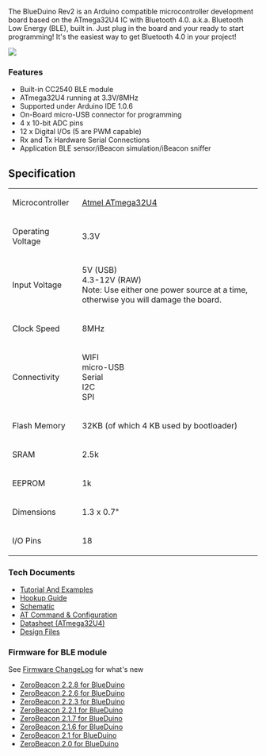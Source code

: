 The BlueDuino Rev2 is an Arduino compatible microcontroller development
board based on the ATmega32U4 IC with Bluetooth 4.0. a.k.a. Bluetooth
Low Energy (BLE), built in. Just plug in the board and your ready to
start programming\! It's the easiest way to get Bluetooth 4.0 in your
project\!

<img src="http://7fvk57.com1.z0.glb.clouddn.com/blueduino_2.jpg-640.jpg">

### Features

  - Built-in CC2540 BLE module
  - ATmega32U4 running at 3.3V/8MHz
  - Supported under Arduino IDE 1.0.6
  - On-Board micro-USB connector for programming
  - 4 x 10-bit ADC pins
  - 12 x Digital I/Os (5 are PWM capable)
  - Rx and Tx Hardware Serial Connections
  - Application BLE sensor/iBeacon simulation/iBeacon sniffer

## Specification

<table>
<tbody>
<tr class="odd">
<td><p>Microcontroller</p></td>
<td><p><a href="http://www.atmel.com/devices/atmega32u4.aspx">Atmel ATmega32U4</a></p></td>
</tr>
<tr class="even">
<td><p>Operating Voltage</p></td>
<td><p>3.3V</p></td>
</tr>
<tr class="odd">
<td><p>Input Voltage</p></td>
<td><p>5V (USB)<br />
4.3-12V (RAW)<br />
Note: Use either one power source at a time, otherwise you will damage the board.</p></td>
</tr>
<tr class="even">
<td><p>Clock Speed</p></td>
<td><p>8MHz</p></td>
</tr>
<tr class="odd">
<td><p>Connectivity</p></td>
<td><p>WIFI<br />
micro-USB<br />
Serial<br />
I2C<br />
SPI</p></td>
</tr>
<tr class="even">
<td><p>Flash Memory</p></td>
<td><p>32KB (of which 4 KB used by bootloader)</p></td>
</tr>
<tr class="odd">
<td><p>SRAM</p></td>
<td><p>2.5k</p></td>
</tr>
<tr class="even">
<td><p>EEPROM</p></td>
<td><p>1k</p></td>
</tr>
<tr class="odd">
<td><p>Dimensions</p></td>
<td><p>1.3 x 0.7&quot;</p></td>
</tr>
<tr class="even">
<td><p>I/O Pins</p></td>
<td><p>18</p></td>
</tr>
<tr class="odd">
</tr>
</tbody>
</table>

### Tech Documents

- [Tutorial And Examples](BlueDuino_Rev2_Tutorial.md)
- [Hookup Guide](BlueDuino_Rev2_Hookup_Guide.md)
- [Schematic](https://github.com/AprilBrother/BlueDuino/raw/master/docs/schematic/blueduino-r2.pdf)
- [AT Command & Configuration](ZeroBeacon.md)
- [Datasheet (ATmega32U4)](http://dlnmh9ip6v2uc.cloudfront.net/datasheets/Dev/Arduino/Boards/ATMega32U4.pdf)
- [Design Files](https://github.com/AprilBrother/BlueDuino)

### Firmware for BLE module

See [Firmware ChangeLog](ZeroBeacon.md#ChangeLog) for what's new

- [ZeroBeacon 2.2.8 for BlueDuino](https://dn-abcdn1.qbox.me/zerobeacon-ebl-2.2.8.bin)
- [ZeroBeacon 2.2.6 for BlueDuino](https://dn-abcdn1.qbox.me/zerobeacon-ebl-2.2.6.bin)
- [ZeroBeacon 2.2.3 for BlueDuino](https://dn-abcdn1.qbox.me/zerobeacon-ebl-2.2.3.bin)
- [ZeroBeacon 2.2.1 for BlueDuino](http://7fvk57.com1.z0.glb.clouddn.com/zerobeacon-ebl-2.2.1.bin)
- [ZeroBeacon 2.1.7 for BlueDuino](http://7fvk57.com1.z0.glb.clouddn.com/zerobeacon-ebl-2.1.7.bin)
- [ZeroBeacon 2.1.6 for BlueDuino](http://7fvk57.com1.z0.glb.clouddn.com/zerobeacon-ebl-2.1.6.bin)
- [ZeroBeacon 2.1 for BlueDuino](http://i1.aprbrother.com/zerobeacon-ebl-2.1.bin?attname=)
- [ZeroBeacon 2.0 for BlueDuino](http://i1.aprbrother.com/zerobeacon-ebl-2.0.bin?attname=)

